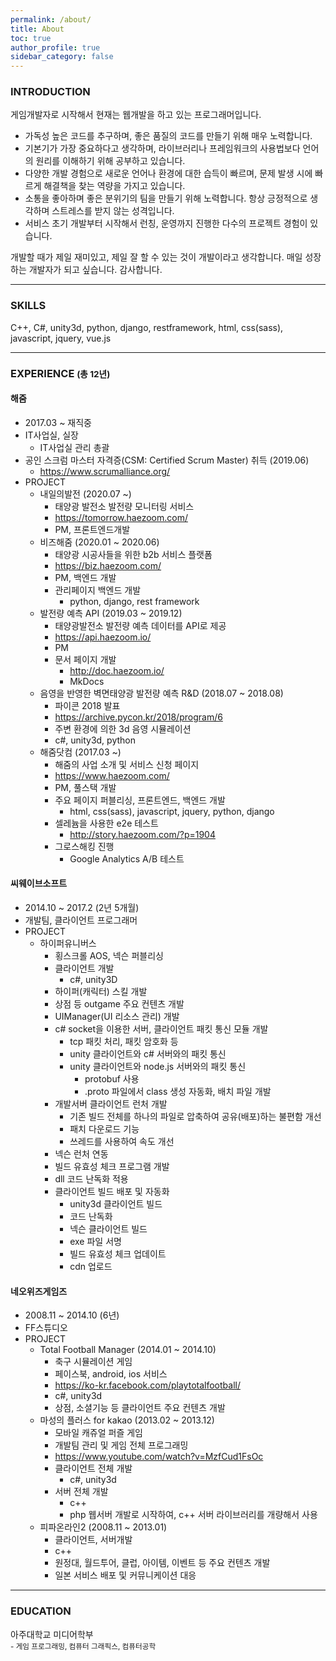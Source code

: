 ```yaml
---
permalink: /about/
title: About
toc: true
author_profile: true
sidebar_category: false
---
```


### INTRODUCTION

게임개발자로 시작해서 현재는 웹개발을 하고 있는 프로그래머입니다.<br>

- 가독성 높은 코드를 추구하며, 좋은 품질의 코드를 만들기 위해 매우 노력합니다.
- 기본기가 가장 중요하다고 생각하며, 라이브러리나 프레임워크의 사용법보다 언어의 원리를 이해하기 위해 공부하고 있습니다.
- 다양한 개발 경험으로 새로운 언어나 환경에 대한 습득이 빠르며, 문제 발생 시에 빠르게 해결책을 찾는 역량을 가지고 있습니다.
- 소통을 좋아하며 좋은 분위기의 팀을 만들기 위해 노력합니다. 항상 긍정적으로 생각하며 스트레스를 받지 않는 성격입니다.
- 서비스 초기 개발부터 시작해서 런칭, 운영까지 진행한 다수의 프로젝트 경험이 있습니다.

개발할 때가 제일 재미있고, 제일 잘 할 수 있는 것이 개발이라고 생각합니다. 매일 성장하는 개발자가 되고 싶습니다. 감사합니다.

---

### SKILLS

C++, C#, unity3d, python, django, restframework, html, css(sass), javascript, jquery, vue.js

---

### EXPERIENCE <small>(총 12년)</small>

#### 해줌

- 2017.03 ~ 재직중
- IT사업실, 실장
  - IT사업실 관리 총괄
- 공인 스크럼 마스터 자격증(CSM: Certified Scrum Master) 취득 (2019.06)
  - https://www.scrumalliance.org/
- PROJECT
  - 내일의발전 (2020.07 ~)
    - 태양광 발전소 발전량 모니터링 서비스
    - https://tomorrow.haezoom.com/
    - PM, 프론트엔드개발
  - 비즈해줌 (2020.01 ~ 2020.06)
    - 태양광 시공사들을 위한 b2b 서비스 플랫폼
    - https://biz.haezoom.com/
    - PM, 백엔드 개발
    - 관리페이지 백엔드 개발
      - python, django, rest framework
  - 발전량 예측 API (2019.03 ~ 2019.12)
    - 태양광발전소 발전량 예측 데이터를 API로 제공
    - https://api.haezoom.io/
    - PM
    - 문서 페이지 개발
      - http://doc.haezoom.io/
      - MkDocs
  - 음영을 반영한 벽면태양광 발전량 예측 R&D (2018.07 ~ 2018.08)
    - 파이콘 2018 발표
    - https://archive.pycon.kr/2018/program/6
    - 주변 환경에 의한 3d 음영 시뮬레이션
    - c#, unity3d, python
  - 해줌닷컴 (2017.03 ~)
    - 해줌의 사업 소개 및 서비스 신청 페이지
    - https://www.haezoom.com/
    - PM, 풀스택 개발
    - 주요 페이지 퍼블리싱, 프론트엔드, 백엔드 개발
      - html, css(sass), javascript, jquery, python, django
    - 셀레늄을 사용한 e2e 테스트
      - http://story.haezoom.com/?p=1904
    - 그로스해킹 진행
      - Google Analytics A/B 테스트

#### 씨웨이브소프트

- 2014.10 ~ 2017.2 (2년 5개월)
- 개발팀, 클라이언트 프로그래머
- PROJECT
  - 하이퍼유니버스
    - 횡스크롤 AOS, 넥슨 퍼블리싱
    - 클라이언트 개발
      - c#, unity3D
    - 하이퍼(캐릭터) 스킬 개발
    - 상점 등 outgame 주요 컨텐츠 개발
    - UIManager(UI 리소스 관리) 개발
    - c# socket을 이용한 서버, 클라이언트 패킷 통신 모듈 개발
      - tcp 패킷 처리, 패킷 암호화 등
      - unity 클라이언트와 c# 서버와의 패킷 통신
      - unity 클라이언트와 node.js 서버와의 패킷 통신
        - protobuf 사용
        - .proto 파일에서 class 생성 자동화, 배치 파일 개발
    - 개발서버 클라이언트 런처 개발
      - 기존 빌드 전체를 하나의 파일로 압축하여 공유(배포)하는 불편함 개선
      - 패치 다운로드 기능
      - 쓰레드를 사용하여 속도 개선
    - 넥슨 런처 연동
    - 빌드 유효성 체크 프로그램 개발
    - dll 코드 난독화 적용
    - 클라이언트 빌드 배포 및 자동화
      - unity3d 클라이언트 빌드
      - 코드 난독화
      - 넥슨 클라이언트 빌드
      - exe 파일 서명
      - 빌드 유효성 체크 업데이트
      - cdn 업로드

#### 네오위즈게임즈

- 2008.11 ~ 2014.10 (6년)
- FF스튜디오
- PROJECT
  - Total Football Manager (2014.01 ~ 2014.10)
    - 축구 시뮬레이션 게임
    - 페이스북, android, ios 서비스
    - https://ko-kr.facebook.com/playtotalfootball/
    - c#, unity3d
    - 상점, 소셜기능 등 클라이언트 주요 컨텐츠 개발
  - 마성의 플러스 for kakao (2013.02 ~ 2013.12)
    - 모바일 캐쥬얼 퍼즐 게임
    - 개발팀 관리 및 게임 전체 프로그래밍
    - https://www.youtube.com/watch?v=MzfCud1FsOc
    - 클라이언트 전체 개발
      - c#, unity3d
    - 서버 전체 개발
      - c++
      - php 웹서버 개발로 시작하여, c++ 서버 라이브러리를 개량해서 사용
  - 피파온라인2 (2008.11 ~ 2013.01)
    - 클라이언트, 서버개발
    - c++
    - 원정대, 월드투어, 클럽, 아이템, 이벤트 등 주요 컨텐츠 개발
    - 일본 서비스 배포 및 커뮤니케이션 대응

---

### EDUCATION

아주대학교 미디어학부<br>
<small> - 게임 프로그래밍, 컴퓨터 그래픽스, 컴퓨터공학</small>
